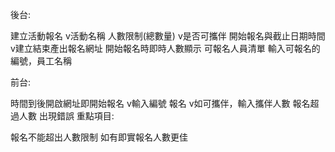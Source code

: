 後台:

建立活動報名
    v活動名稱
    人數限制(總數量)
    v是否可攜伴
    開始報名與截止日期時間
    v建立結束產出報名網址
    開始報名時即時人數顯示
可報名人員清單
    輸入可報名的編號，員工名稱


前台:

時間到後開啟網址即開始報名
    v輸入編號 報名
    v如可攜伴，輸入攜伴人數
    報名超過人數 出現錯誤
    重點項目:

報名不能超出人數限制
如有即實報名人數更佳